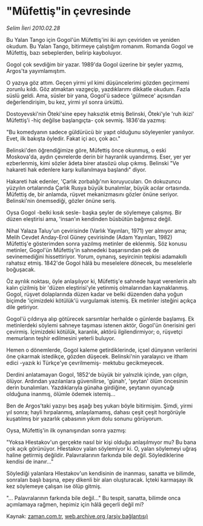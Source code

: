 # "Müfettiş"in çevresinde

*Selim İleri 2010.02.28*

<tr><td class="metin" colspan="2" style="padding-top: 20px; padding-left: 5px; ">Bu Yalan Tango için Gogol'ün Müfettiş'ini iki ayrı çeviriden ve yeniden okudum. Bu Yalan Tango, bitirmeye çalıştığım romanım. Romanda Gogol ve Müfettiş, bazı sebeplerden, belirip kayboluyor.</td></tr><tr><td class="metin" colspan="2" style="padding-top: 20px; padding-left: 5px; "><p>Gogol çok sevdiğim bir yazar. 1989'da Gogol üzerine bir şeyler yazmış, Argos'ta yayımlamıştım.
<p>O yazıya göz attım. Geçen yirmi yıl kimi düşüncelerimi gözden geçirmemi zorunlu kıldı. Göz atmaktan vazgeçip, yazdıklarımı dikkatle okudum. Fazla süslü geldi. Ama, süsler bir yana, Gogol'ü sadece 'gülmece' açısından değerlendirişim, bu kez, yirmi yıl sonra ürküttü.
<p>Dostoyevski'nin Öteki'sine epey haksızlık etmiş Belinski, Öteki'yle 'ruh ikizi' Müfettiş'i -hiç değilse başlangıçta- çok sevmiş. 1836'da yazmış:
<p>"Bu komedyanın sadece güldürücü bir yapıt olduğunu söyleyenler yanılıyor. Evet, ilk bakışta öyledir. Fakat içi acı, çok acı."
<p>Belinski'den öğrendiğimize göre, Müfettiş önce okunmuş, o eski Moskova'da, aydın çevrelerde derin bir hayranlık uyandırmış. Eser, yer yer ezberlenmiş, kimi sözler âdeta birer atasözü olup çıkmış. Belinski "Ve hakareti hak edenlere karşı kullanılmaya başlandı" diyor.
<p>Hakareti hak edenler, 'Çarlık zorbalığı'nın koruyucuları. On dokuzuncu yüzyılın ortalarında Çarlık Rusya büyük bunalımlar, büyük acılar ortasında. Müfettiş de, bir anlamda, rüşvet mekanizmasını gözler önüne seriyor. Belinski'nin önemsediği, gözler önüne seriş.
<p>Oysa Gogol -belki kısık sesle- başka şeyler de söylemeye çalışmış. Bir düzen eleştirisi ama, 'insan'ın kendinden büsbütün bağımsız değil.
<p>Nihal Yalaza Taluy'un çevirisinde (Varlık Yayınları, 1971) yer almıyor ama; Melih Cevdet Anday-Erol Güney çevirisinde (Adam Yayınları, 1982) Müfettiş'e gösterimden sonra yazılmış metinler de eklenmiş. Söz konusu metinler, Gogol'ün Müfettiş'in sahnedeki başarısından pek de sevinemediğini hissettiriyor. Yorum, oynanış, seyircinin tepkisi adamakıllı rahatsız etmiş. 1842'de Gogol hâlâ bu meselelere dönecek, bu meselelerle boğuşacak.
<p>Öz ayrılık noktası, öyle anlaşılıyor ki, Müfettiş'e sahnede hayat verenlerin altı kalın çizilmiş bir 'düzen eleştirisi'yle yetinmiş olmalarından kaynaklanmış. Gogol, rüşvet dolaplarında düzen kadar ve belki düzenden daha yoğun biçimde 'içimizdeki kötülük'ü vurgulamak istemiş. Ek metinler isteğini açıkça dile getiriyor.
<p>Gogol'ü çıldırıya alıp götürecek sarsıntılar herhalde o günlerde başlamış. Ek metinlerdeki söylemi sahneye taşıması istenen aktör, Gogol'ün önerisini geri çevirmiş. İçimizdeki kötülük, karanlık, aktörü ilgilendirmiyor; o, rüşvetçi memurların teşhir edilmesini yeterli buluyor.
<p>Hemen o dönemlerde, Gogol kaleme getirdiklerinde, içsel dünyanın verilerini öne çıkarmak istedikçe, gözden düşecek. Belinski'nin yaralayıcı ve itham edici -yazık ki Türkçe'ye çevrilmemiş- mektubu gecikmeyecek.
<p>Derdini anlatamayan Gogol, 1852'de büyük bir yalnızlık içinde, yarı çılgın, ölüyor. Ardından yazılanlara güvenilirse, 'günah', 'şeytan' ölüm öncesinin derin bunalımları. Yazdıklarıyla günaha girdiğine, şeytanın oyuncağı olduğuna inanmış, ölümle ödemek istemiş...
<p>Ben de Argos'taki yazıyı beş aşağı beş yukarı böyle bitirmişim. Şimdi, yirmi yıl sonra; hayli hırpalanmış, anlaşılamamış, dahası çeşit çeşit horgörüyle kuşatılmış bir yazarlık çabasının yıkım dolu sonunu görüyorum.
<p>Oysa, Müfettiş'in ilk oynanışından sonra yazmış:
<p>"Yoksa Hlestakov'un gerçekte nasıl bir kişi olduğu anlaşılmıyor mu? Bu bana çok açık görünüyor. Hlestakov yalan söylemiyor ki. O, yalan söylemeyi uğraş haline getirmiş değildir. Palavralarının farkında bile değil. Söylediklerine kendisi de inanır..."
<p>Söylediği yalanlara Hlestakov'un kendisinin de inanması, sanatta ve bilimde, sonraları başlı başına, epey dikenli bir alan oluşturacak. İçteki karmaşayı ilk kez söylemeye çalışan ise ölüp gitmiş.
<p>"... Palavralarının farkında bile değil..." Bu tespit, sanatta, bilimde onca açımlamaya rağmen, hepimiz için hâlâ geçerli değil mi?<br/></p></p></p></p></p></p></p></p></p></p></p></p></p></p></p></p></p></td></tr>

Kaynak: [zaman.com.tr](http://zaman.com.tr/yazar.do?yazino=956412), [web.archive.org (arşiv bağlantısı)](http://web.archive.org/web/20100408132710/http://www.zaman.com.tr:80/yazar.do?yazino=956412)
